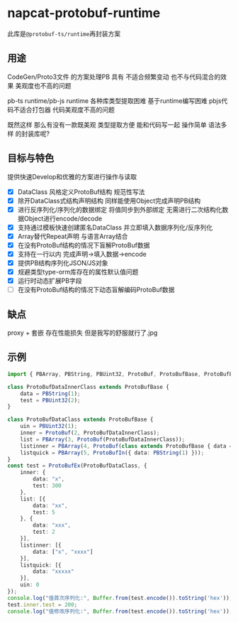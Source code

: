 # napcat-protobuf-runtime
此库是`@protobuf-ts/runtime`再封装方案
## 用途
CodeGen/Proto3文件 的方案处理PB 具有 不适合频繁变动 也不与代码混合的效果 美观度也不高的问题

pb-ts runtime/pb-js runtime 各种库类型提取困难 基于runtime编写困难 pbjs代码不适合打包器 代码美观度不高的问题

既然这样 那么有没有一款既美观 类型提取方便 能和代码写一起 操作简单 语法多样 的封装库呢?
## 目标与特色
提供快速Develop和优雅的方案进行操作与读取

- [x] DataClass 风格定义ProtoBuf结构 规范性写法
- [x] 除开DataClass式结构声明结构 同样能使用Object完成声明PB结构
- [x] 进行反序列化/序列化的数据绑定 将值同步到外部绑定 无需进行二次结构化数据Object进行encode/decode
- [x] 支持通过模板快速创建匿名DataClass 并立即填入数据序列化/反序列化
- [x] Array替代Repeat声明 与语言Array结合
- [x] 在没有ProtoBuf结构的情况下盲解ProtoBuf数据
- [x] 支持在一行以内 完成声明->填入数据->encode
- [x] 提供PB结构序列化JSON/JS对象
- [x] 规避类型type-orm库存在的属性默认值问题
- [x] 运行时动态扩展PB字段
- [ ] 在没有ProtoBuf结构的情况下动态盲解编码ProtoBuf数据

## 缺点
proxy + 套嵌 存在性能损失 但是我写的舒服就行了.jpg

## 示例
```typescript
import { PBArray, PBString, PBUint32, ProtoBuf, ProtoBufBase, ProtoBufEx, ProtoBufIn, ProtoBufQuick, Reference, StringWrapper, UInt32Wrapper, UnReference, ValueWrapper } from "./protobuf.ts";

class ProtoBufDataInnerClass extends ProtoBufBase {
    data = PBString(1);
    test = PBUint32(2);
}

class ProtoBufDataClass extends ProtoBufBase {
    uin = PBUint32(1);
    inner = ProtoBuf(2, ProtoBufDataInnerClass);
    list = PBArray(3, ProtoBuf(ProtoBufDataInnerClass));
    listinner = PBArray(4, ProtoBuf(class extends ProtoBufBase { data = PBArray(1, PBString()); }));
    listquick = PBArray(5, ProtoBufIn({ data: PBString(1) }));
}
const test = ProtoBufEx(ProtoBufDataClass, {
    inner: {
        data: "x",
        test: 300
    },
    list: [{
        data: "xx",
        test: 5
    }, {
        data: "xxx",
        test: 2
    }],
    listinner: [{
        data: ["x", "xxxx"]
    }],
    listquick: [{
        data: "xxxxx"
    }],
    uin: 0
});
console.log("值首次序列化:", Buffer.from(test.encode()).toString('hex'));
test.inner.test = 200;
console.log("值修改序列化:", Buffer.from(test.encode()).toString('hex'));
```
